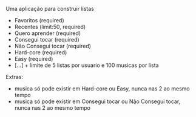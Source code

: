Uma aplicação para construir listas

* Favoritos (required)
* Recentes (limit:50, required)
* Quero aprender (required)
* Consegui tocar (required)
* Não Consegui tocar (required)
* Hard-core (required)
* Easy (required)
* [...] + limite de 5 listas por usuario e 100 musicas por lista 

Extras:
* musica só pode existir em Hard-core ou Easy, nunca nas 2 ao mesmo tempo
* musica só pode existir em Consegui tocar ou Não Consegui tocar, nunca nas 2 ao mesmo tempo
